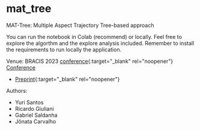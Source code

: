 # mat_tree
MAT-Tree: Multiple Aspect Trajectory Tree-based approach

You can run the notebook in Colab (recommend) or locally.
Feel free to explore the algorthm and the explore analysis included.
Remember to install the requirements to run locally the application.

Venue: BRACIS 2023 [conference](https://www.bracis.dcc.ufmg.br/){:target="_blank" rel="noopener"}
<a href="https://www.bracis.dcc.ufmg.br/" target="_blank">Conference</a>
* [Preprint](https://drive.google.com/file/d/1QEoFovL16PQW5dYVe0FUgUWKrgvFDxWc/view){:target="_blank" rel="noopener"}


Authors:
* Yuri Santos
* Ricardo Giuliani
* Gabriel Saldanha
* Jônata Carvalho
